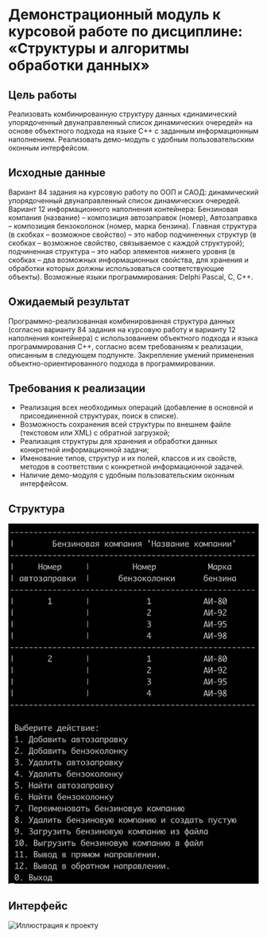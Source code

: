 # Демонстрационный модуль к курсовой работе по дисциплине: «Структуры и алгоритмы обработки данных»
## Цель работы
Реализовать комбинированную структуру данных «динамический упорядоченный двунаправленный список динамических очередей» на основе объектного подхода на языке C++ с заданным информационным наполнением. Реализовать демо-модуль с удобным пользовательским оконным интерфейсом.
## Исходные данные
Вариант 84 задания на курсовую работу по ООП и САОД: динамический упорядоченный двунаправленный список динамических очередей. 
Вариант 12 информационного наполнения контейнера: Бензиновая компания (название) – композиция автозаправок (номер), Автозаправка – композиция бензоколонок (номер, марка бензина). Главная структура (в скобках – возможное свойство) – это набор подчиненных структур (в скобках – возможное свойство, связываемое с каждой структурой); подчиненная структура – это набор элементов нижнего уровня (в скобках – два возможных информационных свойства, для хранения и обработки которых должны использоваться соответствующие объекты). 
Возможные языки программирования: Delphi Pascal, C, C++.
## Ожидаемый результат
Программно-реализованная комбинированная структура данных (согласно варианту 84 задания на курсовую работу и варианту 12 наполнения контейнера) с использованием объектного подхода и языка программирования C++, согласно всем требованиям к реализации, описанным в следующем подпункте.
Закрепление умений применения объектно-ориентированного подхода в программировании. 
## Требования к реализации
- Реализация всех необходимых операций (добавление в основной и присоединенной структурах, поиск в списке).
- Возможность сохранения всей структуры по внешнем файле (текстовом или XML) с обратной загрузкой;
- Реализация структуры для хранения и обработки данных конкретной информационной задачи;
- Именование типов, структур и их полей, классов и их свойств, методов в соответствии с конкретной информационной задачей.
- Наличие демо-модуля с удобным пользовательским оконным интерфейсом.
## Структура
![Взаимодействие классов](https://github.com/pshandy/Coursework-2nd-year/raw/master/demo/Interface.png)
## Интерфейс
![Иллюстрация к проекту](https://github.com/pshandy/Coursework-2nd-year/tree/master/demo/Interface.png)
